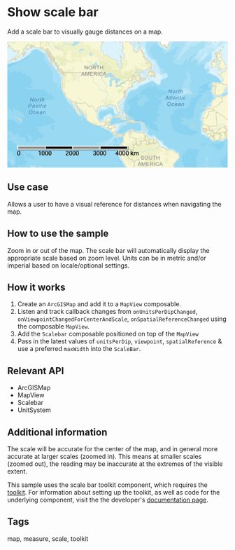 # Show scale bar

Add a scale bar to visually gauge distances on a map.

![Image of show scale bar](show-scale-bar.png)

## Use case

Allows a user to have a visual reference for distances when navigating the map.

## How to use the sample

Zoom in or out of the map. The scale bar will automatically display the appropriate scale based on zoom level. Units can be in metric and/or imperial based on locale/optional settings.

## How it works

1. Create an `ArcGISMap` and add it to a `MapView` composable.
2. Listen and track callback changes from `onUnitsPerDipChanged`, `onViewpointChangedForCenterAndScale`, `onSpatialReferenceChanged` using the composable `MapView`.
3. Add the `Scalebar` composable positioned on top of the `MapView`
4. Pass in the latest values of `unitsPerDip`, `viewpoint`, `spatialReference` & use a preferred `maxWidth` into the `ScaleBar`.

## Relevant API

* ArcGISMap
* MapView
* Scalebar
* UnitSystem

## Additional information

The scale will be accurate for the center of the map, and in general more accurate at larger scales (zoomed in). This means at smaller scales (zoomed out), the reading may be inaccurate at the extremes of the visible extent.

This sample uses the scale bar toolkit component, which requires the [toolkit](https://github.com/Esri/arcgis-maps-sdk-kotlin-toolkit). For information about setting up the toolkit, as well as code for the underlying component, visit the the developer's [documentation page](https://developers.arcgis.com/kotlin/toolkit/).

## Tags

map, measure, scale, toolkit
